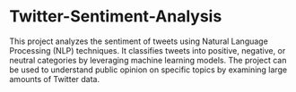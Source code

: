 # Twitter-Sentiment-Analysis
This project analyzes the sentiment of tweets using Natural Language Processing (NLP) techniques. It classifies tweets into positive, negative, or neutral categories by leveraging machine learning models. The project can be used to understand public opinion on specific topics by examining large amounts of Twitter data.
